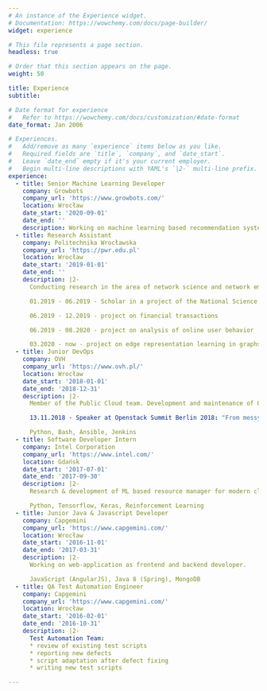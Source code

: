 ```yaml
---
# An instance of the Experience widget.
# Documentation: https://wowchemy.com/docs/page-builder/
widget: experience

# This file represents a page section.
headless: true

# Order that this section appears on the page.
weight: 50

title: Experience
subtitle:

# Date format for experience
#   Refer to https://wowchemy.com/docs/customization/#date-format
date_format: Jan 2006

# Experiences.
#   Add/remove as many `experience` items below as you like.
#   Required fields are `title`, `company`, and `date_start`.
#   Leave `date_end` empty if it's your current employer.
#   Begin multi-line descriptions with YAML's `|2-` multi-line prefix.
experience:
  - title: Senior Machine Learning Developer
    company: Growbots
    company_url: 'https://www.growbots.com/'
    location: Wrocław
    date_start: '2020-09-01'
    date_end: ''
    description: Working on machine learning based recommendation systems for company interactions
  - title: Research Assistant
    company: Politechnika Wrocławska
    company_url: 'https://pwr.edu.pl'
    location: Wrocław
    date_start: '2019-01-01'
    date_end: ''
    description: |2-
      Conducting research in the area of network science and network embedding algorithms.

      01.2019 - 06.2019 - Scholar in a project of the National Science Centre Poland (Narodowe Centrum Nauki).

      06.2019 - 12.2019 - project on financial transactions

      06.2019 - 08.2020 - project on analysis of online user behavior

      03.2020 - now - project on edge representation learning in graphs
  - title: Junior DevOps
    company: OVH
    company_url: 'https://www.ovh.pl/'
    location: Wrocław
    date_start: '2018-01-01'
    date_end: '2018-12-31'
    description: |2-
      Member of the Public Cloud team. Development and maintenance of OpenStack. Preparation of the automation platform for Openstack deployments using Jenkins.

      13.11.2018 - Speaker at Openstack Summit Berlin 2018: "From messy XML to wonderful YAML and pretty Job DSL - an in-Jenkins migration story"

      Python, Bash, Ansible, Jenkins
  - title: Software Developer Intern
    company: Intel Corporation
    company_url: 'https://www.intel.com/'
    location: Gdańsk
    date_start: '2017-07-01'
    date_end: '2017-09-30'
    description: |2-
      Research & development of ML based resource manager for modern cluster schedulers

      Python, Tensorflow, Keras, Reinforcement Learning
  - title: Junior Java & Javascript Developer
    company: Capgemini 
    company_url: 'https://www.capgemini.com/'
    location: Wrocław
    date_start: '2016-11-01'
    date_end: '2017-03-31'
    description: |2-
      Working on web-application as frontend and backend developer.

      JavaScript (AngularJS), Java 8 (Spring), MongoDB
  - title: QA Test Automation Engineer
    company: Capgemini 
    company_url: 'https://www.capgemini.com/'
    location: Wrocław
    date_start: '2016-02-01'
    date_end: '2016-10-31'
    description: |2-
      Test Automation Team:
      * review of existing test scripts
      * reporting new defects
      * script adaptation after defect fixing
      * writing new test scripts

---
```

